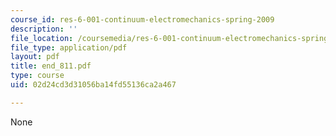 ```yaml
---
course_id: res-6-001-continuum-electromechanics-spring-2009
description: ''
file_location: /coursemedia/res-6-001-continuum-electromechanics-spring-2009/02d24cd3d31056ba14fd55136ca2a467_end_811.pdf
file_type: application/pdf
layout: pdf
title: end_811.pdf
type: course
uid: 02d24cd3d31056ba14fd55136ca2a467

---
```

None
